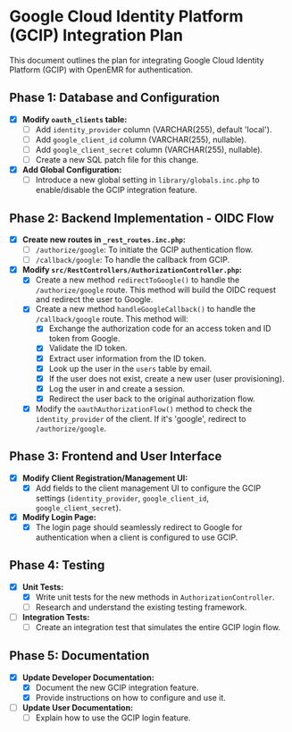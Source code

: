 # Google Cloud Identity Platform (GCIP) Integration Plan

This document outlines the plan for integrating Google Cloud Identity Platform (GCIP) with OpenEMR for authentication.

## Phase 1: Database and Configuration

- [x] **Modify `oauth_clients` table:**
  - [ ] Add `identity_provider` column (VARCHAR(255), default 'local').
  - [ ] Add `google_client_id` column (VARCHAR(255), nullable).
  - [ ] Add `google_client_secret` column (VARCHAR(255), nullable).
  - [ ] Create a new SQL patch file for this change.
- [x] **Add Global Configuration:**
  - [ ] Introduce a new global setting in `library/globals.inc.php` to enable/disable the GCIP integration feature.

## Phase 2: Backend Implementation - OIDC Flow

- [x] **Create new routes in `_rest_routes.inc.php`:**
  - [ ] `/authorize/google`: To initiate the GCIP authentication flow.
  - [ ] `/callback/google`: To handle the callback from GCIP.
- [x] **Modify `src/RestControllers/AuthorizationController.php`:**
  - [x] Create a new method `redirectToGoogle()` to handle the `/authorize/google` route. This method will build the OIDC request and redirect the user to Google.
  - [x] Create a new method `handleGoogleCallback()` to handle the `/callback/google` route. This method will:
    - [x] Exchange the authorization code for an access token and ID token from Google.
    - [x] Validate the ID token.
    - [x] Extract user information from the ID token.
    - [x] Look up the user in the `users` table by email.
    - [x] If the user does not exist, create a new user (user provisioning).
    - [x] Log the user in and create a session.
    - [x] Redirect the user back to the original authorization flow.
  - [x] Modify the `oauthAuthorizationFlow()` method to check the `identity_provider` of the client. If it's 'google', redirect to `/authorize/google`.

## Phase 3: Frontend and User Interface

- [x] **Modify Client Registration/Management UI:**
  - [x] Add fields to the client management UI to configure the GCIP settings (`identity_provider`, `google_client_id`, `google_client_secret`).
- [x] **Modify Login Page:**
  - [x] The login page should seamlessly redirect to Google for authentication when a client is configured to use GCIP.

## Phase 4: Testing

- [x] **Unit Tests:**
  - [x] Write unit tests for the new methods in `AuthorizationController`.
  - [ ] Research and understand the existing testing framework.
- [ ] **Integration Tests:**
  - [ ] Create an integration test that simulates the entire GCIP login flow.

## Phase 5: Documentation

- [x] **Update Developer Documentation:**
  - [x] Document the new GCIP integration feature.
  - [x] Provide instructions on how to configure and use it.
- [ ] **Update User Documentation:**
  - [ ] Explain how to use the GCIP login feature.
